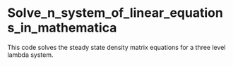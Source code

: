 # Solve_n_system_of_linear_equations_in_mathematica
This code solves the steady state density matrix equations for a three level lambda system.
